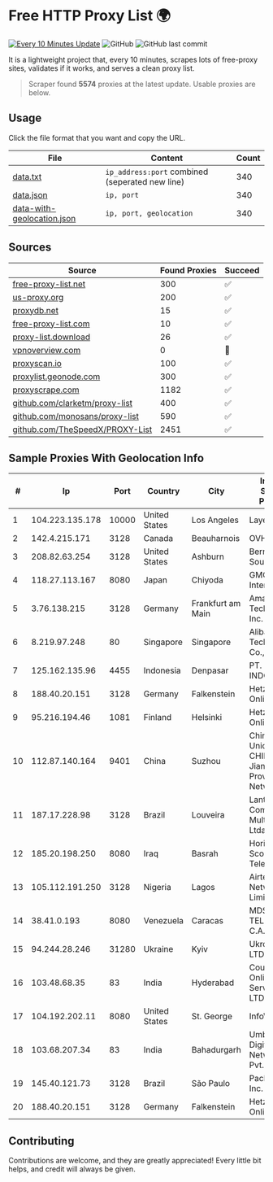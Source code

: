 
# Free HTTP Proxy List 🌍

[![Every 10 Minutes Update](https://github.com/mertguvencli/http-proxy-list/actions/workflows/main.yml/badge.svg?branch=main)](https://github.com/mertguvencli/http-proxy-list/actions/workflows/main.yml)
![GitHub](https://img.shields.io/github/license/mertguvencli/http-proxy-list)
![GitHub last commit](https://img.shields.io/github/last-commit/mertguvencli/http-proxy-list)

It is a lightweight project that, every 10 minutes, scrapes lots of free-proxy sites, validates if it works, and serves a clean proxy list.


> Scraper found **5574** proxies at the latest update. Usable proxies are below.

## Usage

Click the file format that you want and copy the URL.


|File|Content|Count|
|----|-------|-----|
|[data.txt](https://raw.githubusercontent.com/mertguvencli/http-proxy-list/main/proxy-list/data.txt)|`ip_address:port` combined (seperated new line)|340|
|[data.json](https://raw.githubusercontent.com/mertguvencli/http-proxy-list/main/proxy-list/data.json)|`ip, port`|340|
|[data-with-geolocation.json](https://raw.githubusercontent.com/mertguvencli/http-proxy-list/main/proxy-list/data-with-geolocation.json)|`ip, port, geolocation`|340|

## Sources

|Source|Found Proxies|Succeed|
|------|-------------|-------|
|[free-proxy-list.net](https://free-proxy-list.net)|300|✅|
|[us-proxy.org](https://www.us-proxy.org)|200|✅|
|[proxydb.net](http://proxydb.net)|15|✅|
|[free-proxy-list.com](https://free-proxy-list.com/?page=&port=&type%5B%5D=http&type%5B%5D=https&up_time=0&search=Search)|10|✅|
|[proxy-list.download](https://www.proxy-list.download/HTTP)|26|✅|
|[vpnoverview.com](https://vpnoverview.com/privacy/anonymous-browsing/free-proxy-servers)|0|🚫|
|[proxyscan.io](https://www.proxyscan.io)|100|✅|
|[proxylist.geonode.com](https://proxylist.geonode.com/api/proxy-list?limit=300&page=1&sort_by=lastChecked&sort_type=desc&protocols=http,https)|300|✅|
|[proxyscrape.com](https://api.proxyscrape.com/v2/?request=displayproxies&protocol=http&timeout=10000&country=all&ssl=all&anonymity=all)|1182|✅|
|[github.com/clarketm/proxy-list](https://raw.githubusercontent.com/clarketm/proxy-list/master/proxy-list-raw.txt)|400|✅|
|[github.com/monosans/proxy-list](https://raw.githubusercontent.com/monosans/proxy-list/main/proxies/http.txt)|590|✅|
|[github.com/TheSpeedX/PROXY-List](https://raw.githubusercontent.com/TheSpeedX/PROXY-List/master/http.txt)|2451|✅|


## Sample Proxies With Geolocation Info

|#|Ip|Port|Country|City|Internet Service Provider|
|-|--|----|-------|----|-------------------------|
|1|104.223.135.178|10000|United States|Los Angeles|LayerHost|
|2|142.4.215.171|3128|Canada|Beauharnois|OVH SAS|
|3|208.82.63.254|3128|United States|Ashburn|Bernardi Sounds|
|4|118.27.113.167|8080|Japan|Chiyoda|GMO Internet, Inc.|
|5|3.76.138.215|3128|Germany|Frankfurt am Main|Amazon Technologies Inc.|
|6|8.219.97.248|80|Singapore|Singapore|Alibaba (US) Technology Co., Ltd.|
|7|125.162.135.96|4455|Indonesia|Denpasar|PT. TELKOM INDONESIA|
|8|188.40.20.151|3128|Germany|Falkenstein|Hetzner Online GmbH|
|9|95.216.194.46|1081|Finland|Helsinki|Hetzner Online GmbH|
|10|112.87.140.164|9401|China|Suzhou|China Unicom CHINA169 Jiangsu Province Network|
|11|187.17.228.98|3128|Brazil|Louveira|Lantec Comunicacao Multimidia Ltda|
|12|185.20.198.250|8080|Iraq|Basrah|Horizon Scope Mobile Telecom WLL|
|13|105.112.191.250|3128|Nigeria|Lagos|Airtel Networks Limited|
|14|38.41.0.193|8080|Venezuela|Caracas|MDS TELECOM C.A.|
|15|94.244.28.246|31280|Ukraine|Kyiv|Ukrdatakom LTD|
|16|103.48.68.35|83|India|Hyderabad|Country Online Services PVT LTD|
|17|104.192.202.11|8080|United States|St. George|InfoWest|
|18|103.68.207.34|83|India|Bahadurgarh|Umbrella Digital Networks Pvt. Ltd|
|19|145.40.121.73|3128|Brazil|São Paulo|Packet Host, Inc.|
|20|188.40.20.151|3128|Germany|Falkenstein|Hetzner Online GmbH|



## Contributing

Contributions are welcome, and they are greatly appreciated! Every
little bit helps, and credit will always be given.

